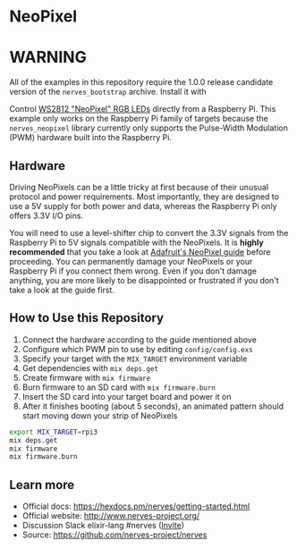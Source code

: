# NeoPixel

# WARNING
All of the examples in this repository require the 1.0.0 release candidate
version of the `nerves_bootstrap` archive. Install it with

Control [WS2812 "NeoPixel" RGB LEDs](https://www.adafruit.com/category/168)
directly from a Raspberry Pi. This example only works on the Raspberry Pi family
of targets because the `nerves_neopixel` library currently only supports the
Pulse-Width Modulation (PWM) hardware built into the Raspberry Pi.

## Hardware

Driving NeoPixels can be a little tricky at first because of their unusual
protocol and power requirements. Most importantly, they are designed to use a 5V
supply for both power and data, whereas the Raspberry Pi only offers 3.3V I/O
pins.

You will need to use a level-shifter chip to convert the 3.3V signals from the
Raspberry Pi to 5V signals compatible with the NeoPixels. It is **highly
recommended** that you take a look at [Adafruit's NeoPixel
guide](https://learn.adafruit.com/adafruit-neopixel-uberguide/overview) before
proceeding. You can permanently damage your NeoPixels or your Raspberry Pi if
you connect them wrong. Even if you don't damage anything, you are more likely
to be disappointed or frustrated if you don't take a look at the guide first.

## How to Use this Repository

1. Connect the hardware according to the guide mentioned above
2. Configure which PWM pin to use by editing `config/config.exs`
3. Specify your target with the `MIX_TARGET` environment variable
4. Get dependencies with `mix deps.get`
5. Create firmware with `mix firmware`
6. Burn firmware to an SD card with `mix firmware.burn`
7. Insert the SD card into your target board and power it on
8. After it finishes booting (about 5 seconds), an animated pattern should start moving down your strip of NeoPixels

``` bash
export MIX_TARGET=rpi3
mix deps.get
mix firmware
mix firmware.burn
```

## Learn more

  * Official docs: https://hexdocs.pm/nerves/getting-started.html
  * Official website: http://www.nerves-project.org/
  * Discussion Slack elixir-lang #nerves ([Invite](https://elixir-slackin.herokuapp.com/))
  * Source: https://github.com/nerves-project/nerves
